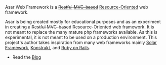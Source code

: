 Asar Web Framework is a ~~[Restful](http://en.wikipedia.org/wiki/Representational_State_Transfer) [MVC-based](http://en.wikipedia.org/wiki/Model_View_Controller)~~ [Resource-Oriented](http://en.wikipedia.org/wiki/Resource_oriented_architecture) web framework.

Asar is being created mostly for educational purposes and as an experiment in creating a ~~Restful MVC-based~~ Resource-Oriented web framework. It is not meant to replace the many mature php frameworks available. As this is experimental, it is not meant to be used on a production environment. This project's author takes inspiration from many web frameworks mainly [Solar Framework](http://solarphp.com/), [Konstrukt](http://konstrukt.dk/), and [Ruby on Rails](http://www.rubyonrails.org).

  * Read the [Blog](http://asar-web-framework.blogspot.com/)